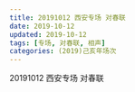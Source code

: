 ```yaml
---
title: 20191012 西安专场 对春联
date: 2019-10-12
updated: 2019-10-12
tags: [专场, 对春联, 相声]
categories: (2019)己亥年场次
---
```

20191012 西安专场 对春联